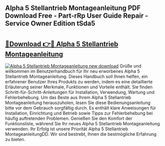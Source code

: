 ## Alpha 5 Stellantrieb Montageanleitung PDF Download Free - Part-rRp User Guide Repair - Service Owner Edition tSda5

# <h2><a href="http://df7btk0.blite.top/?on=Alpha+5+Stellantrieb+Montageanleitung">🔗Download 👉🔴 Alpha 5 Stellantrieb Montageanleitung</a></h2>

[![Alpha 5 Stellantrieb Montageanleitung new download](https://i.imgur.com/lujVjoI.png)](http://df7btk0.blite.top/?on=Alpha+5+Stellantrieb+Montageanleitung)
Grüße und willkommen im Benutzerhandbuch für Ihr neu erworbenes Alpha 5 Stellantrieb Montageanleitung. Dieses Handbuch soll Ihnen helfen, ein erfahrener Benutzer Ihres Produkts zu werden, indem es eine detaillierte Erläuterung seiner Merkmale, Funktionen und Vorteile enthält. Sie finden Schritt-für-Schritt-Anleitungen für Installation, Verwendung, Wartung und Fehlerbehebung. Um das Beste aus Ihrem Alpha 5 Stellantrieb Montageanleitung herauszuholen, lesen Sie diese Bedienungsanleitung bitte vor dem Gebrauch sorgfältig durch. Es enthält klare Anweisungen für Installation, Einrichtung und Betrieb sowie Tipps zur Fehlerbehebung bei häufig auftretenden Problemen. Genießen Sie den Komfort der Funktionsliste, während Sie Ihr neues Alpha 5 Stellantrieb Montageanleitung verwenden. Ihr Erfolg ist unsere Priorität Alpha 5 Stellantrieb MontageanleitungDD. Wir sind bestrebt, Ihnen die bestmögliche Erfahrung zu bieten.
